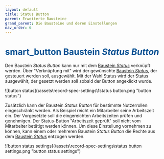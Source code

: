 ```yaml
---
layout: default
title: Status Button
parent: Erweiterte Bausteine
grand_parent: Die Bausteine und deren Einstellungen
nav_order: 6
---
```


# <span style="color:#0b5394"><span class="material-icons">smart_button</span> **Baustein *Status Button***</span>

Den Baustein *Status Button* kann nur mit dem [Baustein *Status*](/docs/record-spec-settings/grand-child-expanded/status.html) verknüpft werden. Über "Verknüpfung mit" wird der gewünschte
[Baustein *Status*](/docs/record-spec-settings/grand-child-expanded/status.html), der gesteuert werden soll, ausgewählt. Mit der Wahl Status wird der Status ausgewählt, der gesetzt werden soll sobald der Button angeklickt wurde.

![button status](\assets\record-spec-settings\1status button.png "button status")

Zusätzlich kann der Baustein *Status Button* für bestimmte Nutzerrollen eingeschränkt werden. Als Beispiel reicht ein Mitarbeiter seine Arbeitszeit ein.
Der Vorgesetzte soll die eingereichten Arbeitszeiten prüfen und genehmigen. Der Status-Button "Arbeitszeit geprüft" soll nicht vom Mitarbeiter betätigt werden
können. Um diese Einstellung vornehmen zu können, kann einem oder mehreren Baustein *Status Button* die Rechte aus dem [Baustein *Status*](/docs/record-spec-settings/grand-child-expanded/status.html) entzogen werden.

![button status settings](\assets\record-spec-settings\status button settings.png "button status settings")